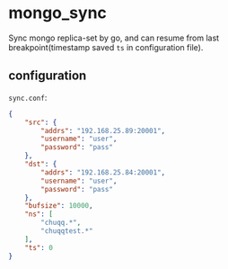 # mongo_sync

Sync mongo replica-set by go, and can resume from last breakpoint(timestamp saved `ts` in configuration file).

## configuration

`sync.conf`:

```json
{
    "src": {
        "addrs": "192.168.25.89:20001",
        "username": "user",
        "password": "pass"
    },
    "dst": {
        "addrs": "192.168.25.84:20001",
        "username": "user",
        "password": "pass"
    },
    "bufsize": 10000,
    "ns": [
        "chuqq.*",
        "chuqqtest.*"
    ],
    "ts": 0
}
```

